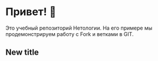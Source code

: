 # Привет! 👋

Это учебный репозиторий Нетологии. На его примере мы продемонстрируем работу с Fork и ветками в GIT. 

 ## New title